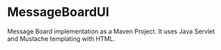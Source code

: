 # MessageBoardUI
Message Board implementation as a Maven Project. It uses Java Servlet and Mustache templating with HTML.
